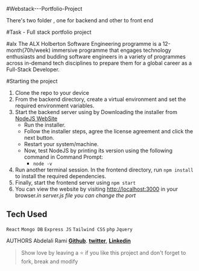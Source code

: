 #Webstack---Portfolio-Project

There's two folder , one for backend and other to front end 

#Task - Full stack portfolio project 

#alx
The ALX Holberton Software Engineering programme is a 12-month(70h/week) immersive programme that engages technology enthusiasts and budding software engineers in a variety of programmes across in-demand tech disciplines to prepare them for a global career as a Full-Stack Developer.

#Starting the project

1. Clone the repo to your device
2. From the backend directory, create a virtual environment and set the required environment variables.
3. Start the backend server using by Downloading the installer from [NodeJS WebSite](https://nodejs.org/en/)
    * Run the installer.
    * Follow the installer steps, agree the license agreement and click the next button.
    * Restart your system/machine.
    * Now, test NodeJS by printing its version using the following command in Command Prompt:
        * ` node -v `
4. Run another terminal session. In the frontend directory, run `npm install` to install the required dependencies.
5. Finally, start the frontend server using `npm start`
6. You can view the website by visiting [http://localhost:3000](http://localhost:3000) in your browser.*in server.js file you can change the port*

## Tech Used

`React` `Mongo DB` `Express JS` `Tailwind CSS` `php` `Jquery`

AUTHORS
Abdelali Rami **[Github](https://github.com/alijr2018)**. **[twitter]()**, **[Linkedin]()**


> Show love by leaving a ⭐️ if you like this project and don't forget to fork, break and modify 